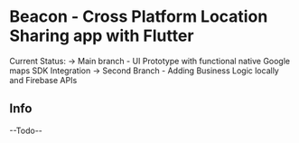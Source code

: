# Beacon - Cross Platform Location Sharing app with Flutter

Current Status:
 -> Main branch - UI Prototype with functional native Google maps SDK Integration
 -> Second Branch - Adding Business Logic locally and Firebase APIs

## Info

--Todo--